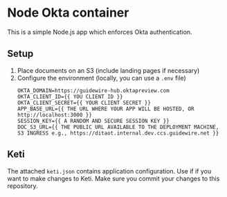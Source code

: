 # Node Okta container
This is a simple Node.js app which enforces Okta authentication.

## Setup
1. Place documents on an S3 (include landing pages if necessary)
2. Configure the environment (locally, you can use a `.env` file)
    ```
    OKTA_DOMAIN=https://guidewire-hub.oktapreview.com
    OKTA_CLIENT_ID={{ YOU CLIENT ID }}
    OKTA_CLIENT_SECRET={{ YOUR CLIENT SECRET }}
    APP_BASE_URL={{ THE URL WHERE YOUR APP WILL BE HOSTED, OR http://localhost:3000 }}
    SESSION_KEY={{ A RANDOM AND SECURE SESSION KEY }}
    DOC_S3_URL={{ THE PUBLIC URL AVAILABLE TO THE DEPLOYMENT MACHINE, S3 INGRESS e.g., https://ditaot.internal.dev.ccs.guidewire.net }}
    ```

## Keti
The attached `keti.json` contains application configuration. Use if if you want to make changes to Keti. Make sure you commit your changes to this repository.